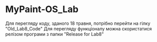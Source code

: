 # MyPaint-OS_Lab

Для перегляду коду, зданого 18 травня, потрібно перейти на гілку "Old_Lab8_Code"
Для перегляду функціоналу можна скористатися релізом програми з папки "Release for Lab8"
